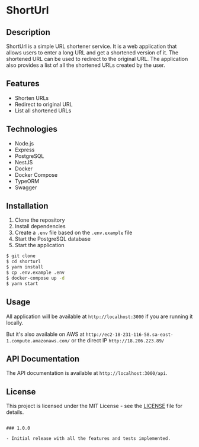 # ShortUrl

## Description

ShortUrl is a simple URL shortener service. It is a web application that allows users to enter a long URL and get a shortened version of it. The shortened URL can be used to redirect to the original URL. The application also provides a list of all the shortened URLs created by the user.

## Features

- Shorten URLs
- Redirect to original URL
- List all shortened URLs

## Technologies

- Node.js
- Express
- PostgreSQL
- NestJS
- Docker
- Docker Compose
- TypeORM
- Swagger

## Installation

1. Clone the repository
2. Install dependencies
3. Create a `.env` file based on the `.env.example` file
4. Start the PostgreSQL database
5. Start the application

```bash
$ git clone
$ cd shorturl
$ yarn install
$ cp .env.example .env
$ docker-compose up -d
$ yarn start
```

## Usage

All application will be available at `http://localhost:3000` if you are running it locally.

But it's also available on AWS at `http://ec2-18-231-116-58.sa-east-1.compute.amazonaws.com/` or the direct IP `http://18.206.223.89/`

## API Documentation

The API documentation is available at `http://localhost:3000/api`.

## License

This project is licensed under the MIT License - see the [LICENSE](LICENSE) file for details.

```

### 1.0.0

- Initial release with all the features and tests implemented.
```
